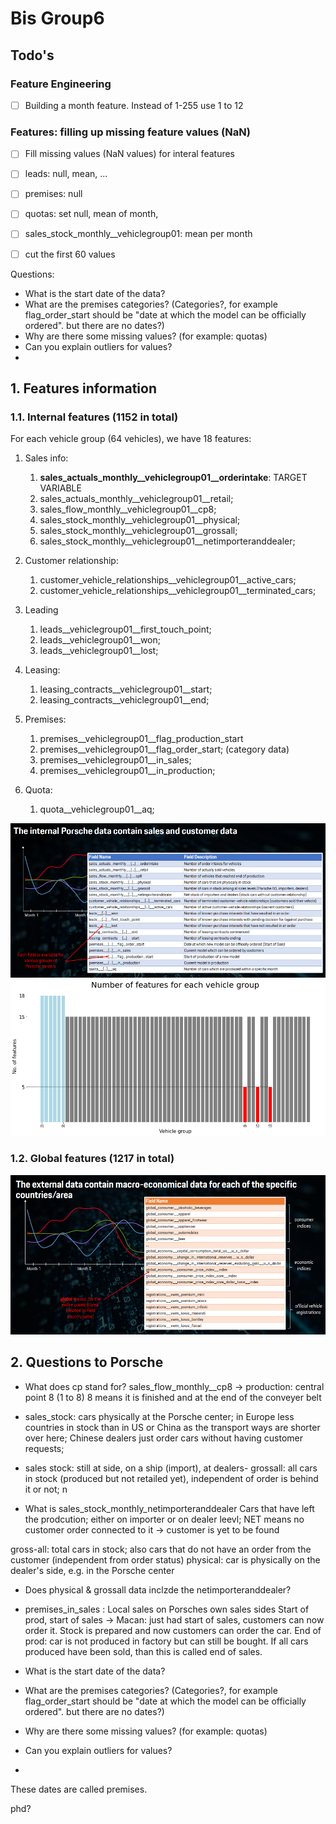 # Bis Group6

## Todo's
### Feature Engineering
- [ ] Building a month feature. Instead of 1-255 use 1 to 12
### Features: filling up missing feature values (NaN)
- [ ] Fill missing values (NaN values) for interal features
- [ ] leads: null, mean, ...
- [ ] premises: null 
- [ ] quotas: set null, mean of month, 
- [ ] sales_stock_monthly__vehiclegroup01: mean per month
- [ ] cut the first 60 values



Questions:
- What is the start date of the data?
- What are the premises categories? (Categories?, for example flag_order_start should be "date at which the model can be officially ordered". but there are no dates?)
- Why are there some missing values? (for example: quotas)
- Can you explain outliers for values?
- 



## 1. Features information 
### 1.1. Internal features (1152 in total)
For each vehicle group (64 vehicles), we have 18 features:  
1. Sales info:
    1. **sales_actuals_monthly__vehiclegroup01__orderintake**: TARGET VARIABLE
    2. sales_actuals_monthly__vehiclegroup01__retail;
    3. sales_flow_monthly__vehiclegroup01__cp8;
    4. sales_stock_monthly__vehiclegroup01__physical;
    5. sales_stock_monthly__vehiclegroup01__grossall;
    6. sales_stock_monthly__vehiclegroup01__netimporteranddealer;

2. Customer relationship:
    1. customer_vehicle_relationships__vehiclegroup01__active_cars;
    2. customer_vehicle_relationships__vehiclegroup01__terminated_cars;

3. Leading
    1. leads__vehiclegroup01__first_touch_point;
    2. leads__vehiclegroup01__won;
    3. leads__vehiclegroup01__lost;

4. Leasing:
    1. leasing_contracts__vehiclegroup01__start;
    2. leasing_contracts__vehiclegroup01__end;

5. Premises:
    1. premises__vehiclegroup01__flag_production_start
    2. premises__vehiclegroup01__flag_order_start; (category data)
    3. premises__vehiclegroup01__in_sales;
    4. premises__vehiclegroup01__in_production;

6. Quota:
    1. quota__vehiclegroup01__aq;

![Internal feature image](img\internal_feature_metadata.png)
![Number of features for each vehicle](img\vehicle_vs_internal_features.png)


### 1.2. Global features (1217 in total)
![External feature image](img\external_feature_metadata.png)


## 2. Questions to Porsche
- What does cp stand for? sales_flow_monthly__cp8 -> production: central point 8 (1 to 8) 8 means it is finished and at the end of the conveyer belt
- sales_stock: cars physically at the Porsche center; in Europe less countries in stock than in US or China as the transport ways are shorter over here; Chinese dealers just order cars without having customer requests; 
- sales stock: still at side, on a ship (import), at dealers- grossall: all cars in stock (produced but not retailed yet), independent of order is behind it or not; n

- What is sales_stock_monthly_netimporteranddealer 
Cars that have left the prodcution; either on importer or on dealer leevl; NET means no customer order connected to it -> customer is yet to be found

gross-all: total cars in stock; also cars that do not have an order from the customer (independent from order status)
physical: car is physically on the dealer's side, e.g. in the Porsche center



- Does physical & grossall data inclzde the netimporteranddealer?

- premises_in_sales : Local sales on Porsches own sales sides
Start of prod, start of sales -> Macan: just had start of sales, customers can now order it. Stock is prepared and now customers can order the car. End of prod: car is not produced in factory but can still be bought.
If all cars produced have been sold, than this is called end of sales.

- What is the start date of the data?
- What are the premises categories? (Categories?, for example flag_order_start should be "date at which the model can be officially ordered". but there are no dates?)
- Why are there some missing values? (for example: quotas)
- Can you explain outliers for values?
- 

These dates are called premises.


phd? 



